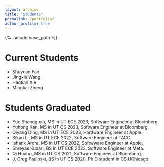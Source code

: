 ```yaml
---
layout: archive
title: "Students"
permalink: /portfolio/
author_profile: true
---
```


{% include base_path %}


# Current Students
- Shuyuan Fan
- Jingxin Wang
- Haotian Xie
- Mingkai Zheng

# Students Graduated
- Yue Shangguan, MS in UT ECE 2023, Software Engineer at Bloomberg.
- Yuhong Kan, MS in UT CS 2023, Software Engineer at Bloomberg.
- Qiyang Ding, MS in UT ECE 2023, Hardware Engineer at Apple.
- Sikan Li, MS in UT ECE 2022, Software Engineer at TACC.
- Ishank Arora, MS in UT CS 2022, Softwware Engineer at Apple.
- Shreyas Kudari, BS in UT ECE 2022, Software Engineer at Meta.
- Qi Huang, MS in UT CS 2021, Software Engineer at Bloomberg.
- [J. Greg Pauloski](https://gregpauloski.com/), BS in UT CS 2020, Ph.D student in CS UChicago.

